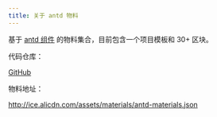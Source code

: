 ```yaml
---
title: 关于 antd 物料
---
```


基于 [antd 组件](https://ant.design/components/overview-cn/) 的物料集合，目前包含一个项目模板和 30+ 区块。

代码仓库：

[GitHub](https://github.com/ice-lab/antd-materials)

物料地址：

http://ice.alicdn.com/assets/materials/antd-materials.json
